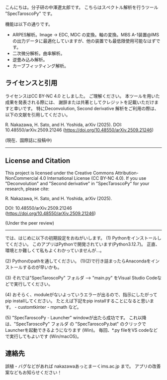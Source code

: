 こんにちは。分子研の中澤遼太郎です。
こちらはスぺクトル解析を行うツール ”SpecTaroscoPy” です。

機能は以下の通りです。

- ARPES解析。Image -> EDC, MDC の変換。軸の変換。MBS A-1装置@IMSの出力データに最適化していますが、他の装置でも最低限使用可能なはずです。
- 二次微分解析。曲率解析。
- 逆畳み込み解析。
- カーブフィッティング解析。
## ライセンスと引用
ライセンスはCC BY-NC 4.0 としました。
ご理解ください。
本ツールを用いた成果を発表される際には、
謝辞または共著としてクレジットを記載いただけますと幸いです。
特にDeconvolution, Second derivative 解析をご利用の際は、以下の文献を引用してください。

R. Nakazawa, H. Sato, and H. Yoshida, arXiv (2025).
DOI: 10.48550/arXiv.2509.21246 (https://doi.org/10.48550/arXiv.2509.21246)

(現在、国際誌に投稿中)

*************************************************************************************
## License and Citation
This project is licensed under the Creative Commons 
Attribution-NonCommercial 4.0 International License (CC BY-NC 4.0).
If you use "Deconvolution" and "Second derivative" in "SpecTaroscoPy" for your research, please cite:

R. Nakazawa, H. Sato, and H. Yoshida, arXiv (2025).

DOI: 10.48550/arXiv.2509.21246 (https://doi.org/10.48550/arXiv.2509.21246)

(Under the peer review)
***********************************************************************************
では、はじめに以下の初期設定をおねがいします。
(1) Pythonをインストールしてください。
	このアプリはPythonで開発されています(Python3.12.7)。
	正直、環境とか難しくて私もよくわかっていませんが...。
	
(2) Pythonのpathを通してください。
	(1)(2)で行き詰まったらAnacondaをインストールするのが早いかも。
	
(3) それでは"SpecTaroscoPy" フォルダ --> 	"main.py" をVisual Studio Codeなどで実行してください。

(4) おそらく、moduleがないよっていうエラーが出るので、指示にしたがってpip installしてください。
	たとえば下記をpip installすることになると思います。
	- customtkinter
	- mpmath
	など。
	
(5) "SpecTaroscoPy - Launcher" windowが出たら成功です。
	これ以降は、"SpecTaroscoPy" フォルダ の "SpecTaroscoPy.bat" のクリックでLauncherを起動できるようになります (Win)。
	毎回、*.py fileをVS codeなどで実行してもよいです (Win/macOS)。


## 連絡先
誤植・バグなどがあれば 
nakazawaあっとまーくims.ac.jp
まで。
アプリの改善案などもお知らせください！
